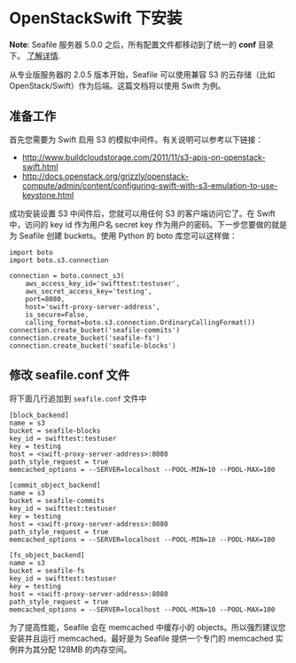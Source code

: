 # OpenStackSwift 下安装

**Note**: Seafile 服务器 5.0.0 之后，所有配置文件都移动到了统一的 **conf** 目录下。 [了解详情](../deploy/new_directory_layout_5_0_0.md).

从专业版服务器的 2.0.5 版本开始，Seafile 可以使用兼容 S3 的云存储（比如 OpenStack/Swift）作为后端。这篇文档将以使用 Swift 为例。 

## 准备工作

首先您需要为 Swift 启用 S3 的模拟中间件。有关说明可以参考以下链接： 

* http://www.buildcloudstorage.com/2011/11/s3-apis-on-openstack-swift.html
* http://docs.openstack.org/grizzly/openstack-compute/admin/content/configuring-swift-with-s3-emulation-to-use-keystone.html

成功安装设置 S3 中间件后，您就可以用任何 S3 的客户端访问它了。在 Swift 中，访问的 key id 作为用户名 secret key 作为用户的密码。下一步您要做的就是为 Seafile 创建 buckets。使用 Python 的 boto 库您可以这样做：

```
import boto
import boto.s3.connection

connection = boto.connect_s3(
    aws_access_key_id='swifttest:testuser',
    aws_secret_access_key='testing',
    port=8080,
    host='swift-proxy-server-address',
    is_secure=False,
    calling_format=boto.s3.connection.OrdinaryCallingFormat())
connection.create_bucket('seafile-commits')
connection.create_bucket('seafile-fs')
connection.create_bucket('seafile-blocks')
```

## 修改 seafile.conf 文件

将下面几行追加到 `seafile.conf` 文件中

```
[block_backend]
name = s3
bucket = seafile-blocks
key_id = swifttest:testuser
key = testing
host = <swift-proxy-server-address>:8080
path_style_request = true
memcached_options = --SERVER=localhost --POOL-MIN=10 --POOL-MAX=100

[commit_object_backend]
name = s3
bucket = seafile-commits
key_id = swifttest:testuser
key = testing
host = <swift-proxy-server-address>:8080
path_style_request = true
memcached_options = --SERVER=localhost --POOL-MIN=10 --POOL-MAX=100

[fs_object_backend]
name = s3
bucket = seafile-fs
key_id = swifttest:testuser
key = testing
host = <swift-proxy-server-address>:8080
path_style_request = true
memcached_options = --SERVER=localhost --POOL-MIN=10 --POOL-MAX=100
```

为了提高性能，Seafile 会在 memcached 中缓存小的 objects。所以强烈建议您安装并且运行 memcached。最好是为 Seafile 提供一个专门的 memcached 实例并为其分配 128MB 的内存空间。

